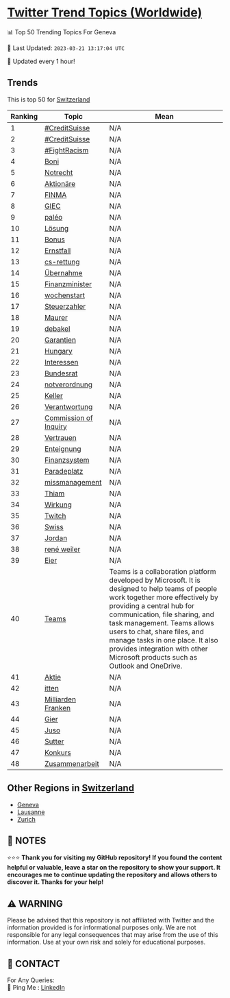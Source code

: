 [Twitter Trend Topics (Worldwide)](https://github.com/ErcinDedeoglu/Twitter-Trend-Topics)
==========


📊 Top 50 Trending Topics For Geneva

📆 Last Updated: `2023-03-21 13:17:04 UTC`

🔧 Updated every 1 hour!


## Trends

This is top 50 for [Switzerland](</Switzerland>)

| Ranking | Topic | Mean |
| ------- | ------------ | ------------ |
| 1 | [#CreditSuisse](http://twitter.com/search?q=%23CreditSuisse) | N/A |
| 2 | [#CreditSuisse](http://twitter.com/search?q=%23CreditSuisse) | N/A |
| 3 | [#FightRacism](http://twitter.com/search?q=%23FightRacism) | N/A |
| 4 | [Boni](http://twitter.com/search?q=Boni) | N/A |
| 5 | [Notrecht](http://twitter.com/search?q=Notrecht) | N/A |
| 6 | [Aktionäre](http://twitter.com/search?q=Aktion%c3%a4re) | N/A |
| 7 | [FINMA](http://twitter.com/search?q=FINMA) | N/A |
| 8 | [GIEC](http://twitter.com/search?q=GIEC) | N/A |
| 9 | [paléo](http://twitter.com/search?q=pal%c3%a9o) | N/A |
| 10 | [Lösung](http://twitter.com/search?q=L%c3%b6sung) | N/A |
| 11 | [Bonus](http://twitter.com/search?q=Bonus) | N/A |
| 12 | [Ernstfall](http://twitter.com/search?q=Ernstfall) | N/A |
| 13 | [cs-rettung](http://twitter.com/search?q=cs-rettung) | N/A |
| 14 | [Übernahme](http://twitter.com/search?q=%c3%9cbernahme) | N/A |
| 15 | [Finanzminister](http://twitter.com/search?q=Finanzminister) | N/A |
| 16 | [wochenstart](http://twitter.com/search?q=wochenstart) | N/A |
| 17 | [Steuerzahler](http://twitter.com/search?q=Steuerzahler) | N/A |
| 18 | [Maurer](http://twitter.com/search?q=Maurer) | N/A |
| 19 | [debakel](http://twitter.com/search?q=debakel) | N/A |
| 20 | [Garantien](http://twitter.com/search?q=Garantien) | N/A |
| 21 | [Hungary](http://twitter.com/search?q=Hungary) | N/A |
| 22 | [Interessen](http://twitter.com/search?q=Interessen) | N/A |
| 23 | [Bundesrat](http://twitter.com/search?q=Bundesrat) | N/A |
| 24 | [notverordnung](http://twitter.com/search?q=notverordnung) | N/A |
| 25 | [Keller](http://twitter.com/search?q=Keller) | N/A |
| 26 | [Verantwortung](http://twitter.com/search?q=Verantwortung) | N/A |
| 27 | [Commission of Inquiry](http://twitter.com/search?q=Commission+of+Inquiry) | N/A |
| 28 | [Vertrauen](http://twitter.com/search?q=Vertrauen) | N/A |
| 29 | [Enteignung](http://twitter.com/search?q=Enteignung) | N/A |
| 30 | [Finanzsystem](http://twitter.com/search?q=Finanzsystem) | N/A |
| 31 | [Paradeplatz](http://twitter.com/search?q=Paradeplatz) | N/A |
| 32 | [missmanagement](http://twitter.com/search?q=missmanagement) | N/A |
| 33 | [Thiam](http://twitter.com/search?q=Thiam) | N/A |
| 34 | [Wirkung](http://twitter.com/search?q=Wirkung) | N/A |
| 35 | [Twitch](http://twitter.com/search?q=Twitch) | N/A |
| 36 | [Swiss](http://twitter.com/search?q=Swiss) | N/A |
| 37 | [Jordan](http://twitter.com/search?q=Jordan) | N/A |
| 38 | [rené weiler](http://twitter.com/search?q=ren%c3%a9+weiler) | N/A |
| 39 | [Eier](http://twitter.com/search?q=Eier) | N/A |
| 40 | [Teams](http://twitter.com/search?q=Teams) | Teams is a collaboration platform developed by Microsoft. It is designed to help teams of people work together more effectively by providing a central hub for communication, file sharing, and task management. Teams allows users to chat, share files, and manage tasks in one place. It also provides integration with other Microsoft products such as Outlook and OneDrive. |
| 41 | [Aktie](http://twitter.com/search?q=Aktie) | N/A |
| 42 | [itten](http://twitter.com/search?q=itten) | N/A |
| 43 | [Milliarden Franken](http://twitter.com/search?q=Milliarden+Franken) | N/A |
| 44 | [Gier](http://twitter.com/search?q=Gier) | N/A |
| 45 | [Juso](http://twitter.com/search?q=Juso) | N/A |
| 46 | [Sutter](http://twitter.com/search?q=Sutter) | N/A |
| 47 | [Konkurs](http://twitter.com/search?q=Konkurs) | N/A |
| 48 | [Zusammenarbeit](http://twitter.com/search?q=Zusammenarbeit) | N/A |



## Other Regions in [Switzerland](</Switzerland>)

* [Geneva](</Switzerland/Geneva.md>)
* [Lausanne](</Switzerland/Lausanne.md>)
* [Zurich](</Switzerland/Zurich.md>)



## 📝 NOTES

⭐⭐⭐ **Thank you for visiting my GitHub repository! If you found the content helpful or valuable, leave a star on the repository to show your support. It encourages me to continue updating the repository and allows others to discover it. Thanks for your help!**


## ⚠️ WARNING

Please be advised that this repository is not affiliated with Twitter and the information provided is for informational purposes only. We are not responsible for any legal consequences that may arise from the use of this information. Use at your own risk and solely for educational purposes.


## 📨 CONTACT

 For Any Queries:  
            🏓 Ping Me : [LinkedIn](https://www.linkedin.com/in/ercindedeoglu/)
